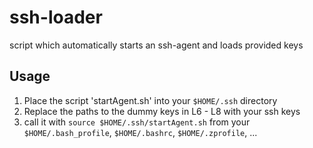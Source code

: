 # ssh-loader
script which automatically starts an ssh-agent and loads provided keys

## Usage
1. Place the script 'startAgent.sh' into your `$HOME/.ssh` directory
2. Replace the paths to the dummy keys in L6 - L8 with your ssh keys
3. call it with `source $HOME/.ssh/startAgent.sh` from your `$HOME/.bash_profile`, `$HOME/.bashrc`, `$HOME/.zprofile`, ...
